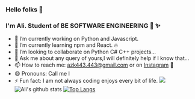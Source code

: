 ### Hello folks 👋
### I'm Ali. Student of BE SOFTWARE ENGINEERING :office: ✨

<!--
**ALI-ZIA-KHAN/ALI-ZIA-KHAN** is a ✨ _special_ ✨ repository because its `README.md` (this file) appears on your GitHub profile. -->

- 🔭 I’m currently working on  Python and Javascript. 
- 🌱 I’m currently learning npm and React. :fire:
- 👯 I’m looking to collaborate on Python C# C++ projects...
- 💬 Ask me about any query of yours,I will definitely help if I know that...
- 📫 How to reach me: azk443.443@gmail.com or on  <a href=https://www.instagram.com/i_am_ali_zk/ class="button icon search">Instagram</a> :rainbow: 
- 😄 Pronouns: Call me I
- ⚡ Fun fact: I am not always coding enjoys every bit of life.
![](https://komarev.com/ghpvc/?username=ALI-ZIA-KHAN&style=flat-square&color=blueviolet)
![Ali's github stats](https://github-readme-stats.vercel.app/api?username=ALI-ZIA-KHAN&count_private=true&hide=prs&show_icons=true&theme=shades-of-purple)
[![Top Langs](https://github-readme-stats.vercel.app/api/top-langs/?username=ALI-ZIA-KHAN&theme=shades-of-purple&langs_count=8)](https://github.com/ALI-ZIA-KHAN/github-readme-stats)
